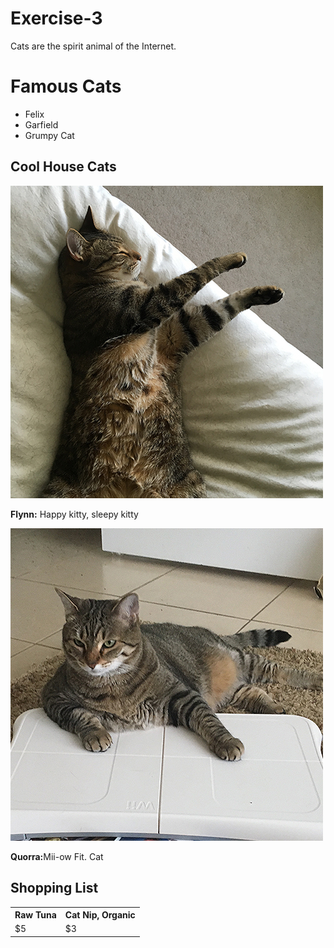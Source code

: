 # Exercise-3
<!DOCTYPE html>
<html>
  <meta charaset = "utf-8">
  <!--<title>Cats</title>-->
</head>
<body>
  <p>Cats are the spirit animal of the Internet.<p>
<h1>Famous Cats</h1>
  
<ul>
  <li>Felix</li>
  <li>Garfield</li>
  <li>Grumpy Cat</li>
</ul>

<h2>Cool House Cats</h2>
 <img src="flynn.jpg" alt="Flynn the Cat">
 <p><strong>Flynn:</strong> Happy kitty, sleepy kitty</p>
  
<img src="quorra.jpg" alt="Quorra the Cat">
 <p><strong>Quorra:</strong>Mii-ow Fit. Cat</p>
  
<table>
<h2>Shopping List</h2>
<tr>
  <th>Raw Tuna</th>
  <th>Cat Nip, Organic</th>
</tr>
<tr>
<td>$5</td>
<td>$3</td>
